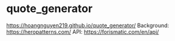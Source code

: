 # quote_generator
https://hoangnguyen219.github.io/quote_generator/
Background: https://heropatterns.com/
API: https://forismatic.com/en/api/
